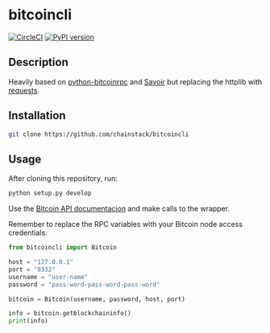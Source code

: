 # bitcoincli
[![CircleCI](https://circleci.com/gh/chainstack/bitcoincli/tree/master.svg?style=svg)](https://circleci.com/gh/chainstack/bitcoincli/tree/master)
[![PyPI version](https://badge.fury.io/py/bitcoincli.svg)](https://badge.fury.io/py/bitcoincli)

## Description

Heavily based on [python-bitcoinrpc](https://github.com/jgarzik/python-bitcoinrpc) and [Savoir](https://github.com/DXMarkets/Savoir) but replacing the httplib with [requests](http://docs.python-requests.org/en/master/).

## Installation

``` sh
git clone https://github.com/chainstack/bitcoincli
```

## Usage

After cloning this repository, run:

``` sh
python setup.py develop
```

Use the [Bitcoin API documentacion](https://bitcoin.org/en/developer-reference#bitcoin-core-apis) and make calls to the wrapper.

Remember to replace the RPC variables with your Bitcoin node access credentials.

```python
from bitcoincli import Bitcoin

host = "127.0.0.1"
port = "8332"
username = "user-name"
password = "pass-word-pass-word-pass-word"

bitcoin = Bitcoin(username, password, host, port)

info = bitcoin.getblockchaininfo()
print(info)
```
